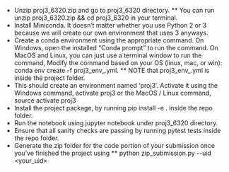 * Unzip proj3_6320.zip and go to proj3_6320 directory.
** You can run unzip proj3_6320.zip && cd proj3_6320 in your terminal.
* Install Miniconda. It doesn’t matter whether you use Python 2 or 3 because we will create our own environment that uses 3 anyways.
* Create a conda environment using the appropriate command. On Windows, open the installed “Conda prompt” to run the command. On MacOS and Linux, you can just use a terminal window to run the command, Modify the command based on your OS (linux, mac, or win): conda env create -f proj3_env_<OS>.yml.
** NOTE that proj3_env_.yml is inside the project folder.
* This should create an environment named ‘proj3’. Activate it using the Windows command, activate proj3 or the MacOS / Linux command, source activate proj3
* Install the project package, by running pip install -e . inside the repo folder.
* Run the notebook using jupyter notebook under proj3_6320 directory.
* Ensure that all sanity checks are passing by running pytest tests inside the repo folder.
* Generate the zip folder for the code portion of your submission once you’ve finished the project using
** python zip_submission.py --uid <your_uid>
